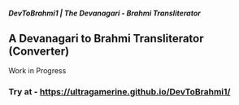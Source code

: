 ##### DevToBrahmi1 | The Devanagari - Brahmi Transliterator
## A Devanagari to Brahmi Transliterator (Converter)

Work in Progress

### Try at - https://ultragamerine.github.io/DevToBrahmi1/
